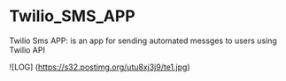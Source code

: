 # Twilio_SMS_APP

Twilio Sms APP: is an app for sending automated messges to users using Twilio API

![LOG] (https://s32.postimg.org/utu8xj3j9/te1.jpg)
